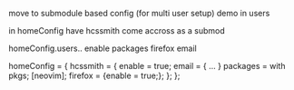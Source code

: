 move to submodule based config (for multi user setup) demo in users

in homeConfig have hcssmith come accross as a submod


homeConfig.users.<username>.
		enable
		packages
		firefox
		email

homeConfig = {
		hcssmith = {
				enable = true;
				email = {
						...
				}
				packages = with pkgs; [neovim];
				firefox = {enable = true;};
		};
};
